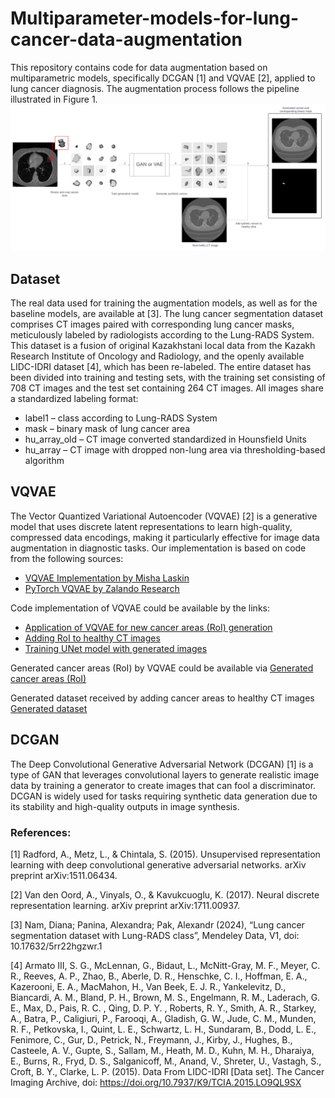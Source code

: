 # Multiparameter-models-for-lung-cancer-data-augmentation

This repository contains code for data augmentation based on multiparametric models, specifically DCGAN [1] and VQVAE [2], applied to lung cancer diagnosis. The augmentation process follows the pipeline illustrated in Figure 1.
![Figure 1. Pipeline Illustration](img/pipline.png)

## Dataset 

The real data used for training the augmentation models, as well as for the baseline models, are available at [3]. The lung cancer segmentation dataset comprises CT images paired with corresponding lung cancer masks, meticulously labeled by radiologists according to the Lung-RADS System. This dataset is a fusion of original Kazakhstani local data from the Kazakh Research Institute of Oncology and Radiology, and the openly available LIDC-IDRI dataset [4], which has been re-labeled. The entire dataset has been divided into training and testing sets, with the training set consisting of 708 CT images and the test set containing 264 CT images. All images share a standardized labeling format: 
<ul>
  <li>label1 – class according to Lung-RADS System</li>
  <li>mask – binary mask of lung cancer area</li>
  <li>hu_array_old – CT image converted standardized in Hounsfield Units</li>
  <li>hu_array – CT image with dropped non-lung area via thresholding-based algorithm</li>
</ul>

## VQVAE 

The Vector Quantized Variational Autoencoder (VQVAE) [2] is a generative model that uses discrete latent representations to learn high-quality, compressed data encodings, making it particularly effective for image data augmentation in diagnostic tasks. Our implementation is based on code from the following sources:

- [VQVAE Implementation by Misha Laskin](https://github.com/MishaLaskin/vqvae/tree/master)
- [PyTorch VQVAE by Zalando Research](https://github.com/zalandoresearch/pytorch-vq-vae/blob/master/vq-vae.ipynb)

Code implementation of VQVAE could be available by the links:
- [Application of VQVAE for new cancer areas (RoI) generation](https://github.com/namdiana/Multiparameter-models-for-lung-cancer-data-augmentation/blob/main/VQVAE/VQVAE.ipynb)
- [Adding RoI to healthy CT images](https://github.com/namdiana/Multiparameter-models-for-lung-cancer-data-augmentation/blob/main/VQVAE/VQVAE%20adding%20generated.ipynb)
- [Training UNet model with generated images](https://github.com/namdiana/Multiparameter-models-for-lung-cancer-data-augmentation/blob/main/VQVAE/Unet_real_VAE.ipynb)

Generated cancer areas (RoI) by VQVAE could be available via [Generated cancer areas (RoI)](https://drive.google.com/file/d/1qbetzi17qRLZVlcdogIPji8Db2JxmTs8/view?usp=drive_link)

Generated dataset received by adding cancer areas to healthy CT images [Generated dataset](https://drive.google.com/file/d/1XYxOn1BSTaMDdFLYI92zfqO6WDs2b8nU/view?usp=drive_link)

## DCGAN

The Deep Convolutional Generative Adversarial Network (DCGAN) [1] is a type of GAN that leverages convolutional layers to generate realistic image data by training a generator to create images that can fool a discriminator. DCGAN is widely used for tasks requiring synthetic data generation due to its stability and high-quality outputs in image synthesis.

### References:

[1] Radford, A., Metz, L., & Chintala, S. (2015). Unsupervised representation learning with deep convolutional generative adversarial networks. arXiv preprint arXiv:1511.06434.

[2] Van den Oord, A., Vinyals, O., & Kavukcuoglu, K. (2017). Neural discrete representation learning. arXiv preprint arXiv:1711.00937. 

[3] Nam, Diana; Panina, Alexandra; Pak, Alexandr (2024), “Lung cancer segmentation dataset with Lung-RADS class”, Mendeley Data, V1, doi: 10.17632/5rr22hgzwr.1

[4] Armato III, S. G., McLennan, G., Bidaut, L., McNitt-Gray, M. F., Meyer, C. R., Reeves, A. P., Zhao, B., Aberle, D. R., Henschke, C. I., Hoffman, E. A., Kazerooni, E. A., MacMahon, H., Van Beek, E. J. R., Yankelevitz, D., Biancardi, A. M., Bland, P. H., Brown, M. S., Engelmann, R. M., Laderach, G. E., Max, D., Pais, R. C. , Qing, D. P. Y. , Roberts, R. Y., Smith, A. R., Starkey, A., Batra, P., Caligiuri, P., Farooqi, A., Gladish, G. W., Jude, C. M., Munden, R. F., Petkovska, I., Quint, L. E., Schwartz, L. H., Sundaram, B., Dodd, L. E., Fenimore, C., Gur, D., Petrick, N., Freymann, J., Kirby, J., Hughes, B., Casteele, A. V., Gupte, S., Sallam, M., Heath, M. D., Kuhn, M. H., Dharaiya, E., Burns, R., Fryd, D. S., Salganicoff, M., Anand, V., Shreter, U., Vastagh, S., Croft, B. Y., Clarke, L. P. (2015). Data From LIDC-IDRI [Data set]. The Cancer Imaging Archive, doi: https://doi.org/10.7937/K9/TCIA.2015.LO9QL9SX
